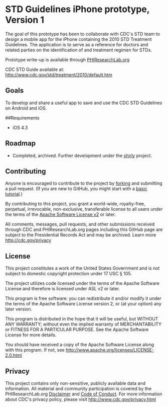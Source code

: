 STD Guidelines iPhone prototype, Version 1
===========
The goal of this prototype has been to collaborate with CDC's STD team to design a mobile app for the iPhone containing the 2010 STD Treatment Guidelines. The application is to serve as a reference for doctors and related parties on the identification of and treatment regimen for STDs.

Prototype write-up is available through [PHIResearchLab.org](http://phiresearchlab.org/index.php?option=com_content&view=article&id=97:shirly-app&catid=1:prototypes&Itemid=3)

CDC STD Guide available at: http://www.cdc.gov/std/treatment/2010/default.htm

## Goals
To develop and share a useful app to save and use the CDC STD Guidelines on Android and iOS.

##Requirements
* iOS 4.3

## Roadmap
* Completed, archived. Further development under the [shirly](https://github.com/informaticslab/shirly) project.

## Contributing
Anyone is encouraged to contribute to the project by [forking](https://help.github.com/articles/fork-a-repo) and submitting a pull request. (If you are new to GitHub, you might start with a [basic tutorial](https://help.github.com/articles/set-up-git).) 

By contributing to this project, you grant a world-wide, royalty-free, perpetual, irrevocable, non-exclusive, transferable license to all users under the terms of the [Apache Software License v2](http://www.apache.org/licenses/LICENSE-2.0.html) or later.

All comments, messages, pull requests, and other submissions received through CDC and PHIResearchLab.org pages including this GitHub page are subject to the Presidential Records Act and may be archived. Learn more http://cdc.gov/privacy

## License

This project constitutes a work of the United States Government and is not subject to domestic copyright protection under 17 USC § 105.

The project utilizes code licensed under the terms of the Apache Software License and therefore is licensed under ASL v2 or later.

This program is free software: you can redistribute it and/or modify it under the terms of the Apache Software License version 2, or (at your option) any later version.

This program is distributed in the hope that it will be useful, but WITHOUT ANY WARRANTY; without even the implied warranty of MERCHANTABILITY or FITNESS FOR A PARTICULAR PURPOSE. See the Apache Software License for more details.

You should have received a copy of the Apache Software License along with this program. If not, see http://www.apache.org/licenses/LICENSE-2.0.html

## Privacy

This project contains only non-sensitive, publicly available data and information. All material and community participation is covered by the PHIResearchLab.org [Disclaimer](http://www.phiresearchlab.org/index.php?option=com_content&view=article&id=26&Itemid=15) and [Code of Conduct](http://www.phiresearchlab.org/index.php?option=com_content&view=article&id=27&Itemid=19). For more information about CDC's privacy policy, please visit http://www.cdc.gov/privacy.html


